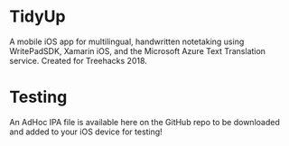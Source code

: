 # TidyUp
A mobile iOS app for multilingual, handwritten notetaking using WritePadSDK, Xamarin iOS, and the Microsoft Azure Text Translation service. Created for Treehacks 2018.

# Testing
An AdHoc IPA file is available here on the GitHub repo to be downloaded and added to your iOS device for testing!
